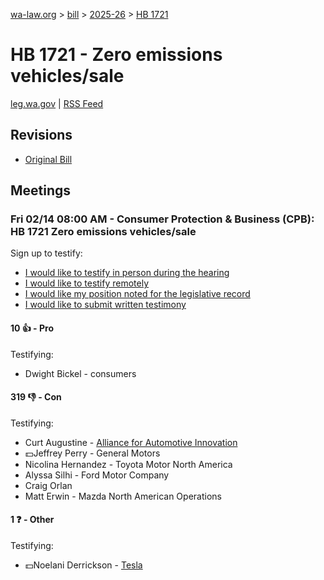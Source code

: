 [wa-law.org](/) > [bill](/bill/) > [2025-26](/bill/2025-26/) > [HB 1721](/bill/2025-26/hb/1721/)

# HB 1721 - Zero emissions vehicles/sale
[leg.wa.gov](https://app.leg.wa.gov/billsummary?BillNumber=1721&Year=2025&Initiative=false) | [RSS Feed](./rss.xml)

## Revisions
* [Original Bill](1/)

## Meetings
### Fri 02/14 08:00 AM - Consumer Protection & Business (CPB): HB 1721 Zero emissions vehicles/sale
Sign up to testify:
* [I would like to testify in person during the hearing](https://app.leg.wa.gov/csi/Testifier/Add?chamber=House&mId=32725&aId=163515&caId=25570&tId=1)
* [I would like to testify remotely](https://app.leg.wa.gov/csi/Testifier/Add?chamber=House&mId=32725&aId=163515&caId=25570&tId=2)
* [I would like my position noted for the legislative record](https://app.leg.wa.gov/csi/Testifier/Add?chamber=House&mId=32725&aId=163515&caId=25570&tId=3)
* [I would like to submit written testimony](https://app.leg.wa.gov/csi/Testifier/Add?chamber=House&mId=32725&aId=163515&caId=25570&tId=4)

#### 10 👍 - Pro
Testifying:
* Dwight Bickel - consumers

#### 319 👎 - Con
Testifying:
* Curt Augustine - [Alliance for Automotive Innovation](/org/alliance_for_automotive_innovation/)
* 💵Jeffrey Perry - General Motors
* Nicolina Hernandez - Toyota Motor North America
* Alyssa Silhi - Ford Motor Company
* Craig Orlan
* Matt Erwin - Mazda North American Operations

#### 1 ❓ - Other
Testifying:
* 💵Noelani Derrickson - [Tesla](/org/tesla/)

